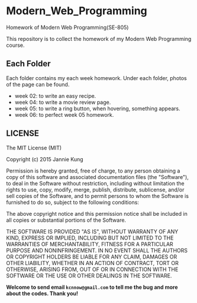 # Modern_Web_Programming
Homework of Modern Web Programming(SE-805)

This repository is to collect the homework of my Modern Web Programming course.

## Each Folder
Each folder contains my each week homework. Under each folder, photos of the page can be found.

* week 02: to write an easy recipe.
* week 04: to write a movie review page.
* week 05: to write a ring button, when hovering, something appears.
* week 06: to perfect week 05 homework.


## LICENSE
The MIT License (MIT)

Copyright (c) 2015 Jannie Kung

Permission is hereby granted, free of charge, to any person obtaining a copy
of this software and associated documentation files (the "Software"), to deal
in the Software without restriction, including without limitation the rights
to use, copy, modify, merge, publish, distribute, sublicense, and/or sell
copies of the Software, and to permit persons to whom the Software is
furnished to do so, subject to the following conditions:

The above copyright notice and this permission notice shall be included in all
copies or substantial portions of the Software.

THE SOFTWARE IS PROVIDED "AS IS", WITHOUT WARRANTY OF ANY KIND, EXPRESS OR
IMPLIED, INCLUDING BUT NOT LIMITED TO THE WARRANTIES OF MERCHANTABILITY,
FITNESS FOR A PARTICULAR PURPOSE AND NONINFRINGEMENT. IN NO EVENT SHALL THE
AUTHORS OR COPYRIGHT HOLDERS BE LIABLE FOR ANY CLAIM, DAMAGES OR OTHER
LIABILITY, WHETHER IN AN ACTION OF CONTRACT, TORT OR OTHERWISE, ARISING FROM,
OUT OF OR IN CONNECTION WITH THE SOFTWARE OR THE USE OR OTHER DEALINGS IN THE
SOFTWARE.


**Welcome to send email `kcnnow@gmail.com` to tell me the bug and more about the codes. Thank you!**

